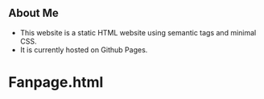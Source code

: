 ## About Me 

* This website is a static HTML website using semantic tags and minimal CSS. 
* It is currently hosted on Github Pages.
# Fanpage.html
